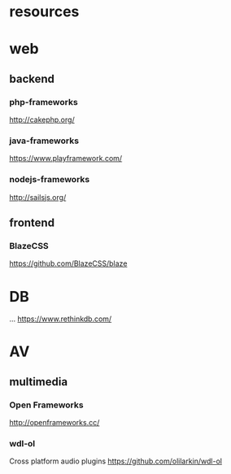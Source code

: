 # resources

# web
## backend
### php-frameworks
http://cakephp.org/

### java-frameworks 
https://www.playframework.com/

### nodejs-frameworks
http://sailsjs.org/

## frontend
### BlazeCSS
https://github.com/BlazeCSS/blaze

# DB
... https://www.rethinkdb.com/ 

# AV 
## multimedia 

### Open Frameworks 
http://openframeworks.cc/

### wdl-ol
Cross platform audio plugins
https://github.com/olilarkin/wdl-ol
